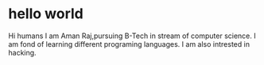 # hello world
Hi humans
I am Aman Raj,pursuing B-Tech in stream of computer science.
I am fond of learning different programing languages.
I am also intrested in hacking.
